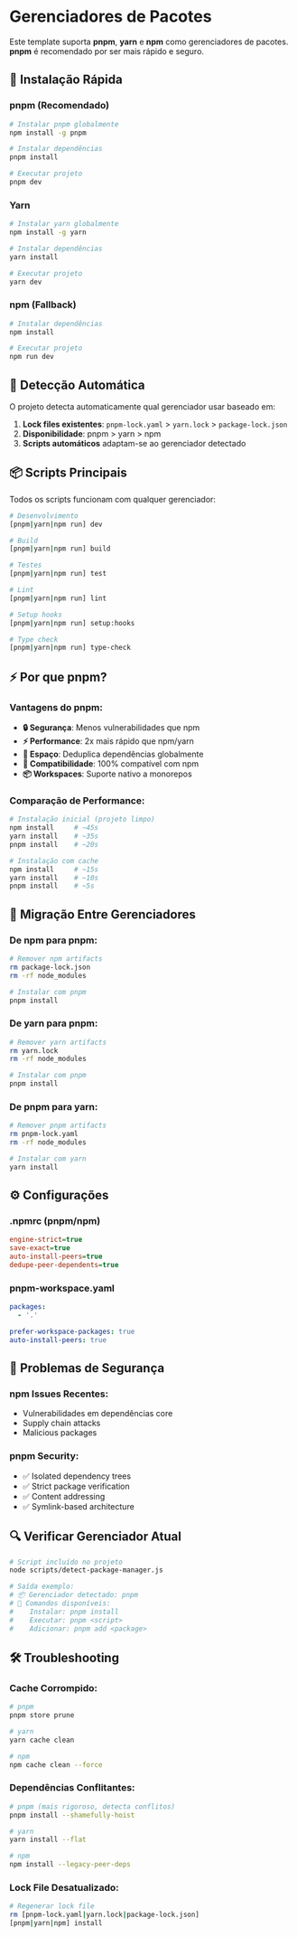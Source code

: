 # Gerenciadores de Pacotes

Este template suporta **pnpm**, **yarn** e **npm** como gerenciadores de pacotes. **pnpm** é recomendado por ser mais rápido e seguro.

## 🚀 Instalação Rápida

### pnpm (Recomendado)
```bash
# Instalar pnpm globalmente
npm install -g pnpm

# Instalar dependências
pnpm install

# Executar projeto
pnpm dev
```

### Yarn
```bash
# Instalar yarn globalmente
npm install -g yarn

# Instalar dependências
yarn install

# Executar projeto
yarn dev
```

### npm (Fallback)
```bash
# Instalar dependências
npm install

# Executar projeto
npm run dev
```

## 🔧 Detecção Automática

O projeto detecta automaticamente qual gerenciador usar baseado em:

1. **Lock files existentes**: `pnpm-lock.yaml` > `yarn.lock` > `package-lock.json`
2. **Disponibilidade**: pnpm > yarn > npm
3. **Scripts automáticos** adaptam-se ao gerenciador detectado

## 📦 Scripts Principais

Todos os scripts funcionam com qualquer gerenciador:

```bash
# Desenvolvimento
[pnpm|yarn|npm run] dev

# Build
[pnpm|yarn|npm run] build

# Testes
[pnpm|yarn|npm run] test

# Lint
[pnpm|yarn|npm run] lint

# Setup hooks
[pnpm|yarn|npm run] setup:hooks

# Type check
[pnpm|yarn|npm run] type-check
```

## ⚡ Por que pnpm?

### Vantagens do pnpm:
- **🔒 Segurança**: Menos vulnerabilidades que npm
- **⚡ Performance**: 2x mais rápido que npm/yarn
- **💾 Espaço**: Deduplica dependências globalmente
- **🔧 Compatibilidade**: 100% compatível com npm
- **📦 Workspaces**: Suporte nativo a monorepos

### Comparação de Performance:
```bash
# Instalação inicial (projeto limpo)
npm install     # ~45s
yarn install    # ~35s
pnpm install    # ~20s

# Instalação com cache
npm install     # ~15s
yarn install    # ~10s
pnpm install    # ~5s
```

## 🔄 Migração Entre Gerenciadores

### De npm para pnpm:
```bash
# Remover npm artifacts
rm package-lock.json
rm -rf node_modules

# Instalar com pnpm
pnpm install
```

### De yarn para pnpm:
```bash
# Remover yarn artifacts
rm yarn.lock
rm -rf node_modules

# Instalar com pnpm
pnpm install
```

### De pnpm para yarn:
```bash
# Remover pnpm artifacts
rm pnpm-lock.yaml
rm -rf node_modules

# Instalar com yarn
yarn install
```

## ⚙️ Configurações

### .npmrc (pnpm/npm)
```ini
engine-strict=true
save-exact=true
auto-install-peers=true
dedupe-peer-dependents=true
```

### pnpm-workspace.yaml
```yaml
packages:
  - '.'

prefer-workspace-packages: true
auto-install-peers: true
```

## 🚨 Problemas de Segurança

### npm Issues Recentes:
- Vulnerabilidades em dependências core
- Supply chain attacks
- Malicious packages

### pnpm Security:
- ✅ Isolated dependency trees
- ✅ Strict package verification
- ✅ Content addressing
- ✅ Symlink-based architecture

## 🔍 Verificar Gerenciador Atual

```bash
# Script incluído no projeto
node scripts/detect-package-manager.js

# Saída exemplo:
# 📦 Gerenciador detectado: pnpm
# 🔧 Comandos disponíveis:
#    Instalar: pnpm install
#    Executar: pnpm <script>
#    Adicionar: pnpm add <package>
```

## 🛠️ Troubleshooting

### Cache Corrompido:
```bash
# pnpm
pnpm store prune

# yarn
yarn cache clean

# npm
npm cache clean --force
```

### Dependências Conflitantes:
```bash
# pnpm (mais rigoroso, detecta conflitos)
pnpm install --shamefully-hoist

# yarn
yarn install --flat

# npm
npm install --legacy-peer-deps
```

### Lock File Desatualizado:
```bash
# Regenerar lock file
rm [pnpm-lock.yaml|yarn.lock|package-lock.json]
[pnpm|yarn|npm] install
```